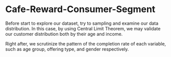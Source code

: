 # Cafe-Reward-Consumer-Segment

Before start to explore our dataset, try to sampling and examine our data distribution. In this case, by using Central Limit Theorem, we may validate our customer distribution both by their age and income.

Right after, we scrutinize the pattern of the completion rate of each variable, such as age group, offering type, and gender respectively.
